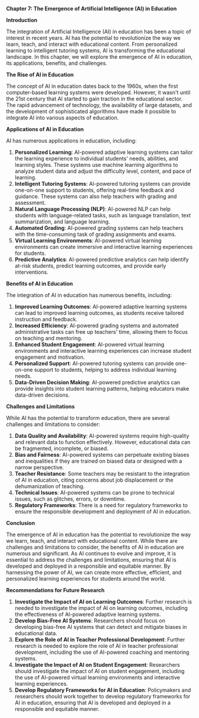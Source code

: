 **Chapter 7: The Emergence of Artificial Intelligence (AI) in Education**

**Introduction**

The integration of Artificial Intelligence (AI) in education has been a topic of interest in recent years. AI has the potential to revolutionize the way we learn, teach, and interact with educational content. From personalized learning to intelligent tutoring systems, AI is transforming the educational landscape. In this chapter, we will explore the emergence of AI in education, its applications, benefits, and challenges.

**The Rise of AI in Education**

The concept of AI in education dates back to the 1960s, when the first computer-based learning systems were developed. However, it wasn't until the 21st century that AI started to gain traction in the educational sector. The rapid advancement of technology, the availability of large datasets, and the development of sophisticated algorithms have made it possible to integrate AI into various aspects of education.

**Applications of AI in Education**

AI has numerous applications in education, including:

1. **Personalized Learning**: AI-powered adaptive learning systems can tailor the learning experience to individual students' needs, abilities, and learning styles. These systems use machine learning algorithms to analyze student data and adjust the difficulty level, content, and pace of learning.
2. **Intelligent Tutoring Systems**: AI-powered tutoring systems can provide one-on-one support to students, offering real-time feedback and guidance. These systems can also help teachers with grading and assessment.
3. **Natural Language Processing (NLP)**: AI-powered NLP can help students with language-related tasks, such as language translation, text summarization, and language learning.
4. **Automated Grading**: AI-powered grading systems can help teachers with the time-consuming task of grading assignments and exams.
5. **Virtual Learning Environments**: AI-powered virtual learning environments can create immersive and interactive learning experiences for students.
6. **Predictive Analytics**: AI-powered predictive analytics can help identify at-risk students, predict learning outcomes, and provide early interventions.

**Benefits of AI in Education**

The integration of AI in education has numerous benefits, including:

1. **Improved Learning Outcomes**: AI-powered adaptive learning systems can lead to improved learning outcomes, as students receive tailored instruction and feedback.
2. **Increased Efficiency**: AI-powered grading systems and automated administrative tasks can free up teachers' time, allowing them to focus on teaching and mentoring.
3. **Enhanced Student Engagement**: AI-powered virtual learning environments and interactive learning experiences can increase student engagement and motivation.
4. **Personalized Support**: AI-powered tutoring systems can provide one-on-one support to students, helping to address individual learning needs.
5. **Data-Driven Decision Making**: AI-powered predictive analytics can provide insights into student learning patterns, helping educators make data-driven decisions.

**Challenges and Limitations**

While AI has the potential to transform education, there are several challenges and limitations to consider:

1. **Data Quality and Availability**: AI-powered systems require high-quality and relevant data to function effectively. However, educational data can be fragmented, incomplete, or biased.
2. **Bias and Fairness**: AI-powered systems can perpetuate existing biases and inequalities if they are trained on biased data or designed with a narrow perspective.
3. **Teacher Resistance**: Some teachers may be resistant to the integration of AI in education, citing concerns about job displacement or the dehumanization of teaching.
4. **Technical Issues**: AI-powered systems can be prone to technical issues, such as glitches, errors, or downtime.
5. **Regulatory Frameworks**: There is a need for regulatory frameworks to ensure the responsible development and deployment of AI in education.

**Conclusion**

The emergence of AI in education has the potential to revolutionize the way we learn, teach, and interact with educational content. While there are challenges and limitations to consider, the benefits of AI in education are numerous and significant. As AI continues to evolve and improve, it is essential to address the challenges and limitations, ensuring that AI is developed and deployed in a responsible and equitable manner. By harnessing the power of AI, we can create more effective, efficient, and personalized learning experiences for students around the world.

**Recommendations for Future Research**

1. **Investigate the Impact of AI on Learning Outcomes**: Further research is needed to investigate the impact of AI on learning outcomes, including the effectiveness of AI-powered adaptive learning systems.
2. **Develop Bias-Free AI Systems**: Researchers should focus on developing bias-free AI systems that can detect and mitigate biases in educational data.
3. **Explore the Role of AI in Teacher Professional Development**: Further research is needed to explore the role of AI in teacher professional development, including the use of AI-powered coaching and mentoring systems.
4. **Investigate the Impact of AI on Student Engagement**: Researchers should investigate the impact of AI on student engagement, including the use of AI-powered virtual learning environments and interactive learning experiences.
5. **Develop Regulatory Frameworks for AI in Education**: Policymakers and researchers should work together to develop regulatory frameworks for AI in education, ensuring that AI is developed and deployed in a responsible and equitable manner.